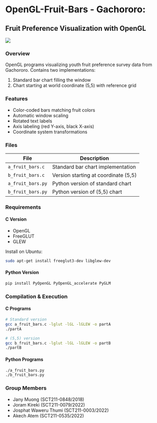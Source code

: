 # OpenGL-Fruit-Bars - Gachororo:



## Fruit Preference Visualization with OpenGL

![](screenshot.png)

### Overview
OpenGL programs visualizing youth fruit preference survey data from Gachororo. Contains two implementations:
1. Standard bar chart filling the window
2. Chart starting at world coordinate (5,5) with reference grid

### Features
- Color-coded bars matching fruit colors
- Automatic window scaling
- Rotated text labels
- Axis labeling (red Y-axis, black X-axis)
- Coordinate system transformations

### Files
| File | Description |
|------|-------------|
| `a_fruit_bars.c` | Standard bar chart implementation |
| `b_fruit_bars.c` | Version starting at coordinate (5,5) |
| `a_fruit_bars.py` | Python version of standard chart |
| `b_fruit_bars.py` | Python version of (5,5) chart |

### Requirements
#### C Version
- OpenGL
- FreeGLUT
- GLEW

Install on Ubuntu:
```bash
sudo apt-get install freeglut3-dev libglew-dev
```

#### Python Version
```bash
pip install PyOpenGL PyOpenGL_accelerate PyGLM
```

### Compilation & Execution
#### C Programs
```bash
# Standard version
gcc a_fruit_bars.c -lglut -lGL -lGLEW -o partA
./partA

# (5,5) version 
gcc b_fruit_bars.c -lglut -lGL -lGLEW -o partB
./partB
```

#### Python Programs
```bash
./a_fruit_bars.py
./b_fruit_bars.py
```

### Group Members
- Jany Muong (SCT211-0848/2018)
- Joram Kireki (SCT211-0079/2022)
- Josphat Waweru Thumi (SCT211-0003/2022) 
- Akech Atem (SCT211-0535/2022)
